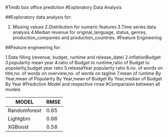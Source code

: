 #Tmdb box office prediction
#Exploratory Data Analysis

##Exploratory data analysis for:

   1. Missing values
   2.Distribution for numeric features
   3.Time series data analysis
   4.Median revenue for original_language, status, genres, production_companies and production_countries.
#Feature Engineering

##Feature engineering for:

   1.Data filling (revenue, budget, runtime and release_date)
   2.inflationBudget
   3.popularity mean year
   4.ratio of Budget to runtime,ratio of Budget to popolarity,budget year ratio
   5.releaseYear popularity ratio
   6.no. of words on title,no. of words on overview,no. of words on tagline
   7.mean of runtime By Year,mean of Popularity By Year,mean of Budget By Year,median of Budget By Year
#Prediction Model and respective rmse
#Comparision between all models 
 
 MODEL          |  RMSE
 ---------------|----------
 Randomforest   |  0.65
 Lightgbm       |  0.66
 XGBoost        |  0.58
